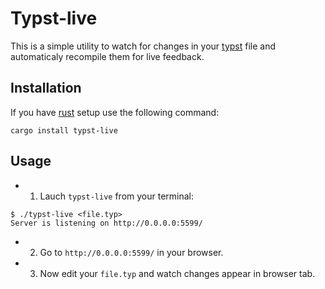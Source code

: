 # Typst-live
This is a simple utility to watch for changes in your [typst](https://github.com/typst/typst) file and automaticaly
recompile them for live feedback.

## Installation
If you have [rust](https://www.rust-lang.org) setup use the following command:
```
cargo install typst-live
```

## Usage
* 1. Lauch `typst-live` from your terminal:
```
$ ./typst-live <file.typ>
Server is listening on http://0.0.0.0:5599/
```
* 2. Go to `http://0.0.0.0:5599/` in your browser.
* 3. Now edit your `file.typ` and watch changes appear in browser tab.
